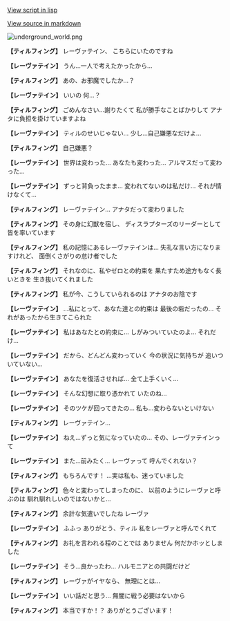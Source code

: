 [View script in lisp](../scripts/100902040.txt)

[View source in markdown](100902040.md)

![underground_world.png](../images/backgrounds/underground_world.png)

**【ティルフィング】**
レーヴァテイン、
こちらにいたのですね

**【レーヴァテイン】**
うん…一人で考えたかったから…

**【ティルフィング】**
あの、お邪魔でしたか…？

**【レーヴァテイン】**
いいの
何…？

**【ティルフィング】**
ごめんなさい…謝りたくて
私が勝手なことばかりして
アナタに負担を掛けていますよね

**【レーヴァテイン】**
ティルのせいじゃない…
少し…自己嫌悪なだけよ…

**【ティルフィング】**
自己嫌悪？

**【レーヴァテイン】**
世界は変わった…
あなたも変わった…
アルマスだって変わった…

**【レーヴァテイン】**
ずっと背負ったまま…
変われてないのは私だけ…
それが情けなくて…

**【ティルフィング】**
レーヴァテイン…
アナタだって変わりました

**【ティルフィング】**
その身に幻獣を宿し、
ディスラプターズのリーダーとして
皆を率いています

**【ティルフィング】**
私の記憶にあるレーヴァテインは…
失礼な言い方になりますけれど、
面倒くさがりの怠け者でした

**【ティルフィング】**
それなのに、私やゼロとの約束を
果たすため途方もなく長いときを
生き抜いてくれました

**【ティルフィング】**
私が今、こうしていられるのは
アナタのお陰です

**【レーヴァテイン】**
…私にとって、あなた達との約束は
最後の砦だったの…
それがあったから生きてこられた

**【レーヴァテイン】**
私はあなたとの約束に…
しがみついていたのよ…
それだけ…

**【レーヴァテイン】**
だから、どんどん変わっていく
今の状況に気持ちが
追いついていない…

**【レーヴァテイン】**
あなたを復活させれば…
全て上手くいく…

**【レーヴァテイン】**
そんな幻想に取り憑かれて
いたのね…

**【レーヴァテイン】**
そのツケが回ってきたの…
私も…変わらないといけない

**【ティルフィング】**
レーヴァテイン…

**【レーヴァテイン】**
ねえ…ずっと気になっていたの…
その、レーヴァテインって

**【レーヴァテイン】**
また…前みたく…
レーヴァって
呼んでくれない？

**【ティルフィング】**
もちろんです！
…実は私も、迷っていました

**【ティルフィング】**
色々と変わってしまったのに、
以前のようにレーヴァと呼ぶのは
馴れ馴れしいのではないかと…

**【ティルフィング】**
余計な気遣いでしたね
レーヴァ

**【レーヴァテイン】**
ふふっ
ありがとう、ティル
私をレーヴァと呼んでくれて

**【ティルフィング】**
お礼を言われる程のことでは
ありません
何だかホッとしました

**【レーヴァテイン】**
そう…良かったわ…
ハルモニアとの共闘だけど

**【ティルフィング】**
レーヴァがイヤなら、
無理にとは…

**【レーヴァテイン】**
いい話だと思う…
無闇に戦う必要はないから

**【ティルフィング】**
本当ですか！？
ありがとうございます！